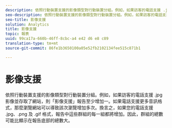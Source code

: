 ```yaml
---
description: 依照行動裝置支援的影像類型對行動裝置分組。例如，如果訪客的電話支援 .jpg 影像並存取了網站，則「影像支援」報告至少增加一。如果電話支援更多音訊格式，那麼瀏覽網站可以導致該次瀏覽增加多次。換言之，如果您的電話支援 .jpg、.png 及 .gif 格式，報告中這些群組的每一組都將增加。因此，群組的總數可能比顯示在報告底部的總數大。
seo-description: 依照行動裝置支援的影像類型對行動裝置分組。例如，如果訪客的電話支援 .jpg 影像並存取了網站，則「影像支援」報告至少增加一。如果電話支援更多音訊格式，那麼瀏覽網站可以導致該次瀏覽增加多次。換言之，如果您的電話支援 .jpg、.png 及 .gif 格式，報告中這些群組的每一組都將增加。因此，群組的總數可能比顯示在報告底部的總數大。
seo-title: 影像支援
solution: Analytics
title: 影像支援
topic: 報表
uuid: 99ca17a-660b-46ff-8cbc-a4 e42 d6 e8 c89
translation-type: tm+mt
source-git-commit: 86fe1b3650100a05e52fb2102134fee515c871b1

---
```



# 影像支援

依照行動裝置支援的影像類型對行動裝置分組。例如，如果訪客的電話支援 .jpg 影像並存取了網站，則「影像支援」報告至少增加一。如果電話支援更多音訊格式，那麼瀏覽網站可以導致該次瀏覽增加多次。換言之，如果您的電話支援 .jpg、.png 及 .gif 格式，報告中這些群組的每一組都將增加。因此，群組的總數可能比顯示在報告底部的總數大。


